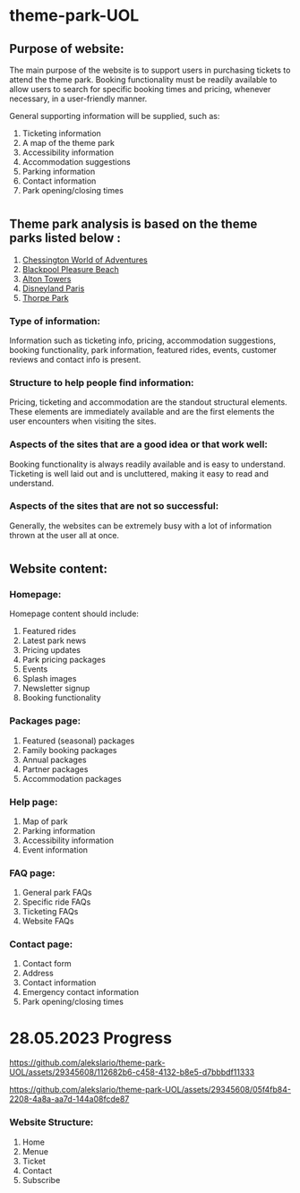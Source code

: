 # theme-park-UOL

## Purpose of website:
The main purpose of the website is to support users in purchasing tickets to attend the theme park. Booking functionality must be readily available to allow users to search for specific booking times and pricing, whenever necessary, in a user-friendly manner.

General supporting information will be supplied, such as:
1) Ticketing information
2) A map of the theme park
3) Accessibility information
4) Accommodation suggestions
5) Parking information
6) Contact information
7) Park opening/closing times

#

## Theme park analysis is based on the theme parks listed below :
1) [Chessington World of Adventures](https://www.chessington.com/)
2) [Blackpool Pleasure Beach](https://www.blackpoolpleasurebeach.com/)
3) [Alton Towers](https://www.altontowers.com/)
4) [Disneyland Paris](https://www.disneylandparis.com/en-gb/)
5) [Thorpe Park](https://www.thorpepark.com/)

### Type of information:
Information such as ticketing info, pricing, accommodation suggestions, booking functionality, park information, featured rides, events, customer reviews and contact info is present.

### Structure to help people find information:
Pricing, ticketing and accommodation are the standout structural elements. These elements are immediately available and are the first elements the user encounters when visiting the sites.

### Aspects of the sites that are a good idea or that work well:
Booking functionality is always readily available and is easy to understand.
Ticketing is well laid out and is uncluttered, making it easy to read and understand.

### Aspects of the sites that are not so successful:
Generally, the websites can be extremely busy with a lot of information thrown at the user all at once.

#

## Website content:
### Homepage:
Homepage content should include:
1) Featured rides
2) Latest park news
3) Pricing updates
4) Park pricing packages
5) Events
6) Splash images
7) Newsletter signup
8) Booking functionality

### Packages page:
1) Featured (seasonal) packages
2) Family booking packages
3) Annual packages
4) Partner packages
5) Accommodation packages

### Help page:
1) Map of park
2) Parking information
3) Accessibility information
4) Event information

### FAQ page:
1) General park FAQs
2) Specific ride FAQs
3) Ticketing FAQs
4) Website FAQs

### Contact page:
1) Contact form
2) Address
3) Contact information
4) Emergency contact information
5) Park opening/closing times

# 28.05.2023 Progress


https://github.com/alekslario/theme-park-UOL/assets/29345608/112682b6-c458-4132-b8e5-d7bbbdf11333




https://github.com/alekslario/theme-park-UOL/assets/29345608/05f4fb84-2208-4a8a-aa7d-144a08fcde87

### Website Structure:
1) Home
2) Menue
3) Ticket
4) Contact
5) Subscribe


